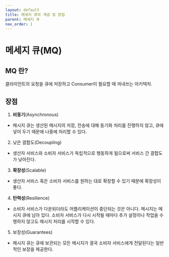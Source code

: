 ```yaml
---
layout: default
title: 메세지 큐의 개념 및 장점
parent: 메세지 큐
nav_order: 1
---
```

# 메세지 큐(MQ)
## MQ 란?
클라이언트의 요청을 큐에 저장하고 Consumer이 필요할 때 꺼내쓰는 아키텍처.

## 장점
1. **비동기**(Asynchronous)
* 메시지 큐는 생산된 메시지의 저장, 전송에 대해 동기화 처리를 진행하지 않고, 큐에 넣어 두기 때문에 나중에 처리할 수 있다.
2. 낮은 결합도(Decoupling)
* 생산자 서비스와 소비자 서비스가 독립적으로 행동하게 됨으로써 서비스 간 결합도가 낮아진다.
3. **확장성**(Scalable)
* 생산자 서비스 혹은 소비자 서비스를 원하는 대로 확장할 수 있기 때문에 확장성이 좋다.
4. **탄력성**(Resilience)
* 소비자 서비스가 다운되더라도 어플리케이션이 중단되는 것은 아니다. 메시지는 메시지 큐에 남아 있다. 소비자 서비스가 다시 시작될 때마다 추가 설정이나 작업을 수행하지 않고도 메시지 처리를 시작할 수 있다.
5. 보장성(Guarantees)
* 메시지 큐는 큐에 보관되는 모든 메시지가 결국 소비자 서비스에게 전달된다는 일반적인 보장을 제공한다.


